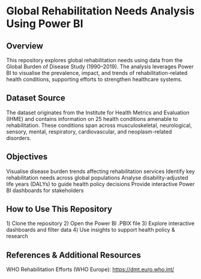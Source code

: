# Global Rehabilitation Needs Analysis Using Power BI

## Overview
This repository explores global rehabilitation needs using data from the Global Burden of Disease Study (1990–2019). The analysis leverages Power BI to visualise the prevalence, impact, and trends of rehabilitation-related health conditions, supporting efforts to strengthen healthcare systems.

## Dataset Source
The dataset originates from the Institute for Health Metrics and Evaluation (IHME) and contains information on 25 health conditions amenable to rehabilitation. These conditions span across musculoskeletal, neurological, sensory, mental, respiratory, cardiovascular, and neoplasm-related disorders.

## Objectives
Visualise disease burden trends affecting rehabilitation services 
Identify key rehabilitation needs across global populations 
Analyse disability-adjusted life years (DALYs) to guide health policy decisions
Provide interactive Power BI dashboards for stakeholders

## How to Use This Repository
1️) Clone the repository
2) Open the Power BI .PBIX file
3) Explore interactive dashboards and filter data
4️) Use insights to support health policy & research

## References & Additional Resources
WHO Rehabilitation Efforts (WHO Europe): https://dmt.euro.who.int/
